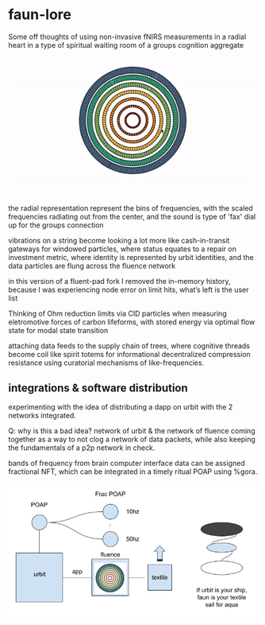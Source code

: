 # faun-lore
Some off thoughts of using non-invasive fNIRS measurements in a radial heart in a type of spiritual waiting room of a groups cognition aggregate

![radial-vibrations](./radial-vibrations.gif)

the radial representation represent the bins of frequencies, with the scaled frequencies radiating out from the center, and the sound is type of 'fax' dial up for the groups connection

vibrations on a string become looking a lot more like cash-in-transit gateways for windowed particles, where status equates to a repair on investment metric, where identity is represented by urbit identities, and the data particles are flung across the fluence network

in this version of a fluent-pad fork I removed the in-memory history, because I was experiencing node error on limit hits, what’s left is the user list

Thinking of Ohm reduction limits via CID particles when measuring eletromotive forces of carbon lifeforms, with stored energy via optimal flow state for modal state transition

attaching data feeds to the supply chain of trees, where cognitive threads become coil like spirit totems for informational decentralized compression resistance using curatorial mechanisms of like-frequencies. 

## integrations & software distribution
experimenting with the idea of distributing a dapp on urbit with the 2 networks integrated. 

Q: why is this a bad idea? network of urbit & the network of fluence coming together as a way to not clog a network of data packets, while also keeping the fundamentals of a p2p network in check.

bands of frequency from brain computer interface data can be assigned fractional NFT, which can be integrated in a timely ritual POAP using %gora.

![urbit_fluence](./urbit_fluence.png)

